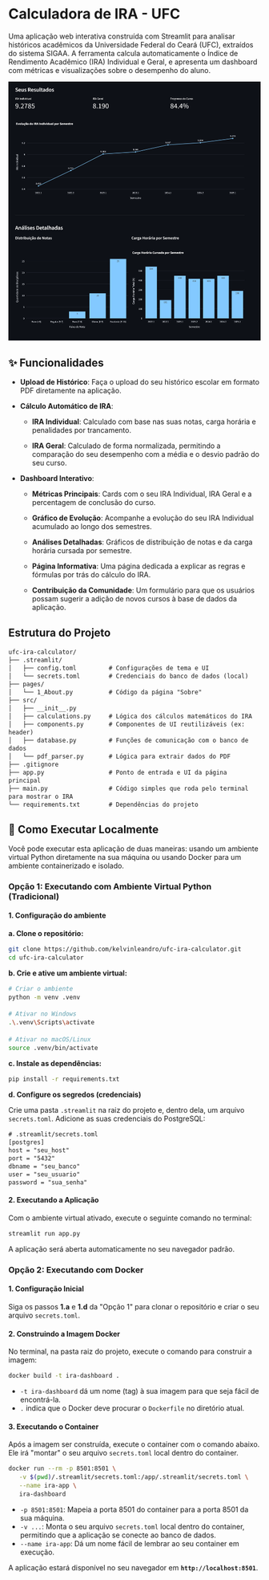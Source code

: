 # Calculadora de IRA - UFC

Uma aplicação web interativa construída com Streamlit para analisar históricos acadêmicos da Universidade Federal do Ceará (UFC), extraídos do sistema SIGAA. A ferramenta calcula automaticamente o Índice de Rendimento Acadêmico (IRA) Individual e Geral, e apresenta um dashboard com métricas e visualizações sobre o desempenho do aluno.

![preview](./assets/preview.png)

## ✨ Funcionalidades

- **Upload de Histórico**: Faça o upload do seu histórico escolar em formato PDF diretamente na aplicação.

- **Cálculo Automático de IRA**:

  - **IRA Individual**: Calculado com base nas suas notas, carga horária e penalidades por trancamento.

  - **IRA Geral**: Calculado de forma normalizada, permitindo a comparação do seu desempenho com a média e o desvio padrão do seu curso.

- **Dashboard Interativo**:

  - **Métricas Principais**: Cards com o seu IRA Individual, IRA Geral e a percentagem de conclusão do curso.

  - **Gráfico de Evolução**: Acompanhe a evolução do seu IRA Individual acumulado ao longo dos semestres.

  - **Análises Detalhadas**: Gráficos de distribuição de notas e da carga horária cursada por semestre.

  - **Página Informativa**: Uma página dedicada a explicar as regras e fórmulas por trás do cálculo do IRA.

  - **Contribuição da Comunidade**: Um formulário para que os usuários possam sugerir a adição de novos cursos à base de dados da aplicação.

## Estrutura do Projeto

```
ufc-ira-calculator/
├── .streamlit/
│   ├── config.toml         # Configurações de tema e UI
│   └── secrets.toml        # Credenciais do banco de dados (local)
├── pages/
│   └── 1_About.py          # Código da página "Sobre"
├── src/
│   ├── __init__.py
│   ├── calculations.py     # Lógica dos cálculos matemáticos do IRA
│   ├── components.py       # Componentes de UI reutilizáveis (ex: header)
│   ├── database.py         # Funções de comunicação com o banco de dados
│   └── pdf_parser.py       # Lógica para extrair dados do PDF
├── .gitignore
├── app.py                  # Ponto de entrada e UI da página principal
├── main.py                 # Código simples que roda pelo terminal para mostrar o IRA
└── requirements.txt        # Dependências do projeto
```

## 🚀 Como Executar Localmente

Você pode executar esta aplicação de duas maneiras: usando um ambiente virtual Python diretamente na sua máquina ou usando Docker para um ambiente containerizado e isolado.

### Opção 1: Executando com Ambiente Virtual Python (Tradicional)

#### 1. Configuração do ambiente

**a. Clone o repositório:**

```sh
git clone https://github.com/kelvinleandro/ufc-ira-calculator.git
cd ufc-ira-calculator
```

**b. Crie e ative um ambiente virtual:**

```sh
# Criar o ambiente
python -m venv .venv

# Ativar no Windows
.\.venv\Scripts\activate

# Ativar no macOS/Linux
source .venv/bin/activate
```

**c. Instale as dependências:**

```sh
pip install -r requirements.txt
```

**d. Configure os segredos (credenciais)**

Crie uma pasta `.streamlit` na raiz do projeto e, dentro dela, um arquivo `secrets.toml`. Adicione as suas credenciais do PostgreSQL:

```
# .streamlit/secrets.toml
[postgres]
host = "seu_host"
port = "5432"
dbname = "seu_banco"
user = "seu_usuario"
password = "sua_senha"
```

#### 2. Executando a Aplicação

Com o ambiente virtual ativado, execute o seguinte comando no terminal:

```sh
streamlit run app.py
```

A aplicação será aberta automaticamente no seu navegador padrão.

### Opção 2: Executando com Docker

#### 1. Configuração Inicial

Siga os passos **1.a** e **1.d** da "Opção 1" para clonar o repositório e criar o seu arquivo `secrets.toml`.

#### 2. Construindo a Imagem Docker

No terminal, na pasta raiz do projeto, execute o comando para construir a imagem:

```bash
docker build -t ira-dashboard .
```

- `-t ira-dashboard` dá um nome (tag) à sua imagem para que seja fácil de encontrá-la.
- `.` indica que o Docker deve procurar o `Dockerfile` no diretório atual.

#### 3. Executando o Container

Após a imagem ser construída, execute o container com o comando abaixo. Ele irá "montar" o seu arquivo `secrets.toml` local dentro do container.

```bash
docker run --rm -p 8501:8501 \
   -v $(pwd)/.streamlit/secrets.toml:/app/.streamlit/secrets.toml \
   --name ira-app \
   ira-dashboard
```

- `-p 8501:8501`: Mapeia a porta 8501 do container para a porta 8501 da sua máquina.
- `-v ...`: Monta o seu arquivo `secrets.toml` local dentro do container, permitindo que a aplicação se conecte ao banco de dados.
- `--name ira-app`: Dá um nome fácil de lembrar ao seu container em execução.

A aplicação estará disponível no seu navegador em **`http://localhost:8501`**.
